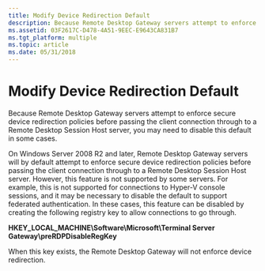 ```yaml
---
title: Modify Device Redirection Default
description: Because Remote Desktop Gateway servers attempt to enforce secure device redirection policies before passing the client connection through to a Remote Desktop Session Host server, you may need to disable this default in some cases.
ms.assetid: 03F2617C-D478-4A51-9EEC-E9643CA831B7
ms.tgt_platform: multiple
ms.topic: article
ms.date: 05/31/2018
---
```


# Modify Device Redirection Default

Because Remote Desktop Gateway servers attempt to enforce secure device redirection policies before passing the client connection through to a Remote Desktop Session Host server, you may need to disable this default in some cases.

On Windows Server 2008 R2 and later, Remote Desktop Gateway servers will by default attempt to enforce secure device redirection policies before passing the client connection through to a Remote Desktop Session Host server. However, this feature is not supported by some servers. For example, this is not supported for connections to Hyper-V console sessions, and it may be necessary to disable the default to support federated authentication. In these cases, this feature can be disabled by creating the following registry key to allow connections to go through.

**HKEY\_LOCAL\_MACHINE\\Software\\Microsoft\\Terminal Server Gateway\\preRDPDisableRegKey**

When this key exists, the Remote Desktop Gateway will not enforce device redirection.

 

 




